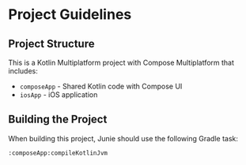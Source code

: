# Project Guidelines

## Project Structure
This is a Kotlin Multiplatform project with Compose Multiplatform that includes:
* `composeApp` - Shared Kotlin code with Compose UI
* `iosApp` - iOS application

## Building the Project
When building this project, Junie should use the following Gradle task:
```
:composeApp:compileKotlinJvm
```
